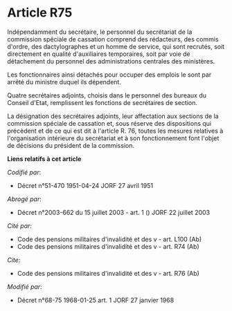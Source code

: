 # Article R75

Indépendamment du secrétaire, le personnel du secrétariat de la commission spéciale de cassation comprend des rédacteurs, des
commis d'ordre, des dactylographes et un homme de service, qui sont recrutés, soit directement en qualité d'auxiliaires
temporaires, soit par voie de détachement du personnel des administrations centrales des ministères.

Les fonctionnaires ainsi détachés pour occuper des emplois le sont par arrêté du ministre duquel ils dépendent.

Quatre secrétaires adjoints, choisis dans le personnel des bureaux du Conseil d'Etat, remplissent les fonctions de
secrétaires de section.

La désignation des secrétaires adjoints, leur affectation aux sections de la commission spéciale de cassation et, sous
réserve des dispositions qui précèdent et de ce qui est dit à l'article R. 76, toutes les mesures relatives à l'organisation
intérieure du secrétariat et à son fonctionnement font l'objet de décisions du président de la commission.

**Liens relatifs à cet article**

_Codifié par_:

  - Décret n°51-470 1951-04-24 JORF 27 avril 1951

_Abrogé par_:

  - Décret n°2003-662 du 15 juillet 2003 - art. 1 () JORF 22 juillet 2003

_Cité par_:

  - Code des pensions militaires d'invalidité et des v - art. L100 (Ab)
  - Code des pensions militaires d'invalidité et des v - art. R74 (Ab)

_Cite_:

  - Code des pensions militaires d'invalidité et des v - art. R76 (Ab)

_Modifié par_:

  - Décret n°68-75 1968-01-25 art. 1 JORF 27 janvier 1968
